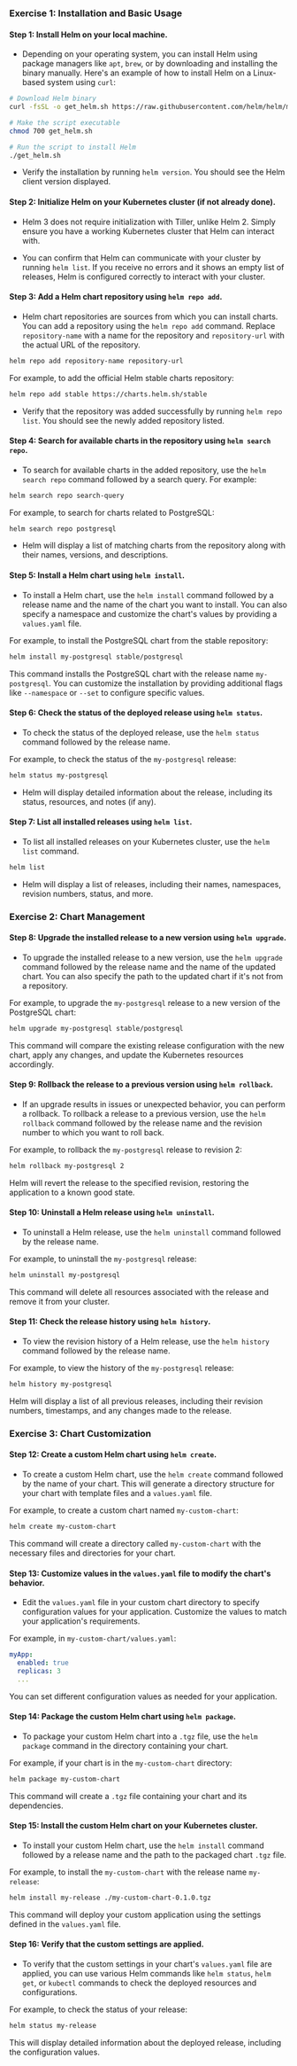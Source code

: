 ### Exercise 1: Installation and Basic Usage


#### Step 1: Install Helm on your local machine.

- Depending on your operating system, you can install Helm using package managers like `apt`, `brew`, or by downloading and installing the binary manually. Here's an example of how to install Helm on a Linux-based system using `curl`:

```bash
# Download Helm binary
curl -fsSL -o get_helm.sh https://raw.githubusercontent.com/helm/helm/master/scripts/get-helm-3

# Make the script executable
chmod 700 get_helm.sh

# Run the script to install Helm
./get_helm.sh
```

- Verify the installation by running `helm version`. You should see the Helm client version displayed.

#### Step 2: Initialize Helm on your Kubernetes cluster (if not already done).

- Helm 3 does not require initialization with Tiller, unlike Helm 2. Simply ensure you have a working Kubernetes cluster that Helm can interact with.

- You can confirm that Helm can communicate with your cluster by running `helm list`. If you receive no errors and it shows an empty list of releases, Helm is configured correctly to interact with your cluster.

#### Step 3: Add a Helm chart repository using `helm repo add`.

- Helm chart repositories are sources from which you can install charts. You can add a repository using the `helm repo add` command. Replace `repository-name` with a name for the repository and `repository-url` with the actual URL of the repository.

```bash
helm repo add repository-name repository-url
```

For example, to add the official Helm stable charts repository:

```bash
helm repo add stable https://charts.helm.sh/stable
```

- Verify that the repository was added successfully by running `helm repo list`. You should see the newly added repository listed.

#### Step 4: Search for available charts in the repository using `helm search repo`.

- To search for available charts in the added repository, use the `helm search repo` command followed by a search query. For example:

```bash
helm search repo search-query
```

For example, to search for charts related to PostgreSQL:

```bash
helm search repo postgresql
```

- Helm will display a list of matching charts from the repository along with their names, versions, and descriptions.

#### Step 5: Install a Helm chart using `helm install`.

- To install a Helm chart, use the `helm install` command followed by a release name and the name of the chart you want to install. You can also specify a namespace and customize the chart's values by providing a `values.yaml` file.

For example, to install the PostgreSQL chart from the stable repository:

```bash
helm install my-postgresql stable/postgresql
```

This command installs the PostgreSQL chart with the release name `my-postgresql`. You can customize the installation by providing additional flags like `--namespace` or `--set` to configure specific values.

#### Step 6: Check the status of the deployed release using `helm status`.

- To check the status of the deployed release, use the `helm status` command followed by the release name.

For example, to check the status of the `my-postgresql` release:

```bash
helm status my-postgresql
```

- Helm will display detailed information about the release, including its status, resources, and notes (if any).

#### Step 7: List all installed releases using `helm list`.

- To list all installed releases on your Kubernetes cluster, use the `helm list` command.

```bash
helm list
```

- Helm will display a list of releases, including their names, namespaces, revision numbers, status, and more.



### Exercise 2: Chart Management

#### Step 8: Upgrade the installed release to a new version using `helm upgrade`.

- To upgrade the installed release to a new version, use the `helm upgrade` command followed by the release name and the name of the updated chart. You can also specify the path to the updated chart if it's not from a repository.

For example, to upgrade the `my-postgresql` release to a new version of the PostgreSQL chart:

```bash
helm upgrade my-postgresql stable/postgresql
```

This command will compare the existing release configuration with the new chart, apply any changes, and update the Kubernetes resources accordingly.

#### Step 9: Rollback the release to a previous version using `helm rollback`.

- If an upgrade results in issues or unexpected behavior, you can perform a rollback. To rollback a release to a previous version, use the `helm rollback` command followed by the release name and the revision number to which you want to roll back.

For example, to rollback the `my-postgresql` release to revision 2:

```bash
helm rollback my-postgresql 2
```

Helm will revert the release to the specified revision, restoring the application to a known good state.

#### Step 10: Uninstall a Helm release using `helm uninstall`.

- To uninstall a Helm release, use the `helm uninstall` command followed by the release name.

For example, to uninstall the `my-postgresql` release:

```bash
helm uninstall my-postgresql
```

This command will delete all resources associated with the release and remove it from your cluster.

#### Step 11: Check the release history using `helm history`.

- To view the revision history of a Helm release, use the `helm history` command followed by the release name.

For example, to view the history of the `my-postgresql` release:

```bash
helm history my-postgresql
```

Helm will display a list of all previous releases, including their revision numbers, timestamps, and any changes made to the release.


### Exercise 3: Chart Customization

#### Step 12: Create a custom Helm chart using `helm create`.

- To create a custom Helm chart, use the `helm create` command followed by the name of your chart. This will generate a directory structure for your chart with template files and a `values.yaml` file.

For example, to create a custom chart named `my-custom-chart`:

```bash
helm create my-custom-chart
```

This command will create a directory called `my-custom-chart` with the necessary files and directories for your chart.

#### Step 13: Customize values in the `values.yaml` file to modify the chart's behavior.

- Edit the `values.yaml` file in your custom chart directory to specify configuration values for your application. Customize the values to match your application's requirements.

For example, in `my-custom-chart/values.yaml`:

```yaml
myApp:
  enabled: true
  replicas: 3
  ...
```

You can set different configuration values as needed for your application.

#### Step 14: Package the custom Helm chart using `helm package`.

- To package your custom Helm chart into a `.tgz` file, use the `helm package` command in the directory containing your chart.

For example, if your chart is in the `my-custom-chart` directory:

```bash
helm package my-custom-chart
```

This command will create a `.tgz` file containing your chart and its dependencies.

#### Step 15: Install the custom Helm chart on your Kubernetes cluster.

- To install your custom Helm chart, use the `helm install` command followed by a release name and the path to the packaged chart `.tgz` file.

For example, to install the `my-custom-chart` with the release name `my-release`:

```bash
helm install my-release ./my-custom-chart-0.1.0.tgz
```

This command will deploy your custom application using the settings defined in the `values.yaml` file.

#### Step 16: Verify that the custom settings are applied.

- To verify that the custom settings in your chart's `values.yaml` file are applied, you can use various Helm commands like `helm status`, `helm get`, or `kubectl` commands to check the deployed resources and configurations.

For example, to check the status of your release:

```bash
helm status my-release
```

This will display detailed information about the deployed release, including the configuration values.


